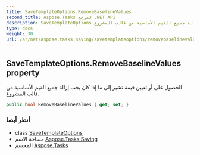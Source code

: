 ```yaml
---
title: SaveTemplateOptions.RemoveBaselineValues
second_title: Aspose.Tasks لمرجع .NET API
description: SaveTemplateOptions ملكية. الحصول على أو تعيين قيمة تشير إلى ما إذا كان يجب إزالة جميع القيم الأساسية من قالب المشروع.
type: docs
weight: 30
url: /ar/net/aspose.tasks.saving/savetemplateoptions/removebaselinevalues/
---
```

## SaveTemplateOptions.RemoveBaselineValues property

الحصول على أو تعيين قيمة تشير إلى ما إذا كان يجب إزالة جميع القيم الأساسية من قالب المشروع.

```csharp
public bool RemoveBaselineValues { get; set; }
```

### أنظر أيضا

* class [SaveTemplateOptions](../)
* مساحة الاسم [Aspose.Tasks.Saving](../../savetemplateoptions/)
* المجسم [Aspose.Tasks](../../../)


